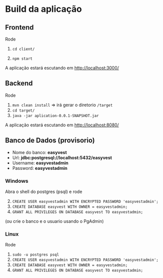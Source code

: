 # Build da aplicação

## Frontend

Rode

1. `cd client/`

2. `npm start`

A aplicação estará escutando em [http://localhost:3000/](http://localhost:3000/)

## Backend

Rode

1. `mvn clean install` => irá gerar o diretorio `/target`
2. `cd target/`
3. `java -jar aplication-0.0.1-SNAPSHOT.jar`

A aplicação estará escutando em [http://localhost:8080/](http://localhost:8080/)

## Banco de Dados (provisorio)

* Nome do banco: **easyvest**
* Url: **jdbc:postgresql://localhost:5432/easyvest**
* Username: **easyvestadmin**
* Password: **easyvestadmin**

### Windows

Abra o shell do postgres (psql) e rode

2. `CREATE USER easyvestadmin WITH ENCRYPTED PASSWORD 'easyvestadmin';`
3. `CREATE DATABASE easyvest WITH OWNER = easyvestadmin;`
4. `GRANT ALL PRIVILEGES ON DATABASE easyvest TO easyvestadmin;`

(ou crie o banco e o usuario usando o PgAdmin)

### Linux

Rode

1. `sudo -u postgres psql`
2. `CREATE USER easyvestadmin WITH ENCRYPTED PASSWORD 'easyvestadmin';`
3. `CREATE DATABASE easyvest WITH OWNER = easyvestadmin;`
4. `GRANT ALL PRIVILEGES ON DATABASE easyvest TO easyvestadmin;`
